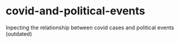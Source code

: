 # covid-and-political-events
Inpecting the relationship between covid cases and political events (outdated)
